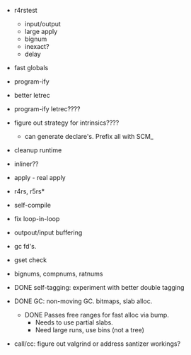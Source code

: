 
* r4rstest
  * input/output
  * large apply
  * bignum
  * inexact?
  * delay

* fast globals
* program-ify
* better letrec
* program-ify letrec????

* figure out strategy for intrinsics????
  * can generate declare's.  Prefix all with SCM_
* cleanup runtime
* inliner?? 
* apply - real apply

* r4rs, r5rs*
* self-compile
* fix loop-in-loop
* outpout/input buffering
* gc fd's.
* gset check
* bignums, compnums, ratnums

* DONE self-tagging: experiment with better double tagging

* DONE GC: non-moving GC. bitmaps, slab alloc.  
  * DONE Passes free ranges for fast alloc via bump.
	* Needs to use partial slabs.
	* Need large runs, use bins (not a tree)

* call/cc: figure out valgrind or address santizer workings?
